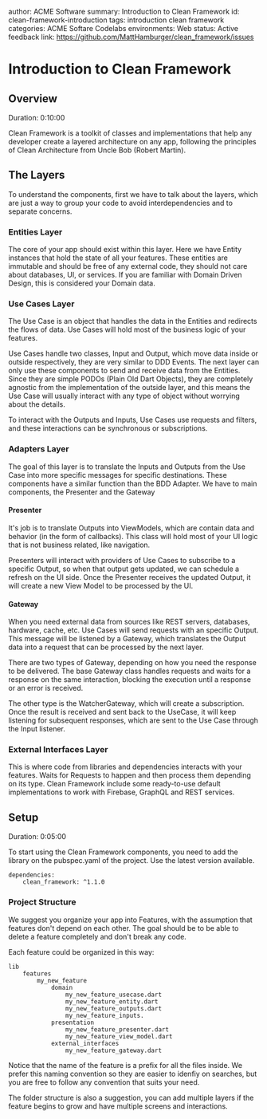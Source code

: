 author: ACME Software
summary: Introduction to Clean Framework
id: clean-framework-introduction
tags: introduction clean framework
categories: ACME Softare Codelabs
environments: Web
status: Active
feedback link: https://github.com/MattHamburger/clean_framework/issues

# Introduction to Clean Framework

## Overview

Duration: 0:10:00

Clean Framework is a toolkit of classes and implementations that help any developer create a layered architecture on any app, following the principles of Clean Architecture from Uncle Bob (Robert Martin).

## The Layers

To understand the components, first we have to talk about the layers, which are just a way to group your code to avoid interdependencies and to separate concerns.

### Entities Layer

The core of your app should exist within this layer. Here we have Entity instances that hold the state of all your features. These entities are immutable and should be free of any external code, they should not care about databases, UI, or services. If you are familiar with Domain Driven Design, this is considered your Domain data.

### Use Cases Layer

The Use Case is an object that handles the data in the Entities and redirects the flows of data. Use Cases will hold most of the business logic of your features. 

Use Cases handle two classes, Input and Output, which move data inside or outside respectively, they are very similar to DDD Events. The next layer can only use these components to send and receive data from the Entities. Since they are simple PODOs (Plain Old Dart Objects), they are completely agnostic from the implementation of the outside layer, and this means the Use Case will usually interact with any type of object without worrying about the details.

To interact with the Outputs and Inputs, Use Cases use requests and filters, and these interactions can be synchronous or subscriptions.

### Adapters Layer

The goal of this layer is to translate the Inputs and Outputs from the Use Case into more specific messages for specific destinations. These components have a similar function than the BDD Adapter. We have to main components, the Presenter and the Gateway

#### Presenter

It's job is to translate Outputs into ViewModels, which are contain data and behavior (in the form of callbacks). This class will hold most of your UI logic that is not business related, like navigation.

Presenters will interact with providers of Use Cases to subscribe to a specific Output, so when that output gets updated, we can schedule a refresh on the UI side. Once the Presenter receives the updated Output, it will create a new View Model to be processed by the UI.

#### Gateway

When you need external data from sources like REST servers, databases, hardware, cache, etc. Use Cases will send requests with an specific Output. This message will be listened by a Gateway, which translates the Output data into a request that can be processed by the next layer.

There are two types of Gateway, depending on how you need the response to be delivered. The base Gateway class handles requests and waits for a response on the same interaction, blocking the execution until a response or an error is received.

The other type is the WatcherGateway, which will create a subscription. Once the result is received and sent back to the UseCase, it will keep listening for subsequent responses, which are sent to the Use Case through the Input listener.

### External Interfaces Layer

This is where code from libraries and dependencies interacts with your features. Waits for Requests to happen and then process them depending on its type. Clean Framework include some ready-to-use default implementations to work with Firebase, GraphQL and REST services.


## Setup

Duration: 0:05:00

To start using the Clean Framework components, you need to add the library on the pubspec.yaml of the project. Use the latest version available.

```
dependencies:
    clean_framework: ^1.1.0
```

### Project Structure

We suggest you organize your app into Features, with the assumption that features don't depend on each other. The goal should be to be able to delete a feature completely and don't break any code.

Each feature could be organized in this way:

```
lib
    features
        my_new_feature
            domain
                my_new_feature_usecase.dart
                my_new_feature_entity.dart
                my_new_feature_outputs.dart
                my_new_feature_inputs.
            presentation
                my_new_feature_presenter.dart
                my_new_feature_view_model.dart
            external_interfaces
                my_new_feature_gateway.dart
```

Notice that the name of the feature is a prefix for all the files inside. We prefer this naming convention so they are easier to idenfiy on searches, but you are free to follow any convention that suits your need.

The folder structure is also a suggestion, you can add multiple layers if the feature begins to grow and have multiple screens and interactions.